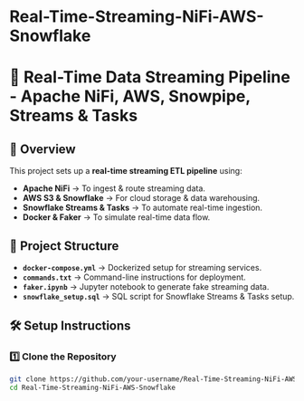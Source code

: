 # Real-Time-Streaming-NiFi-AWS-Snowflake
# 🚀 Real-Time Data Streaming Pipeline - Apache NiFi, AWS, Snowpipe, Streams & Tasks

## 📌 Overview  
This project sets up a **real-time streaming ETL pipeline** using:
- **Apache NiFi** → To ingest & route streaming data.
- **AWS S3 & Snowflake** → For cloud storage & data warehousing.
- **Snowflake Streams & Tasks** → To automate real-time ingestion.
- **Docker & Faker** → To simulate real-time data flow.


## 📂 Project Structure  
- **`docker-compose.yml`** → Dockerized setup for streaming services.  
- **`commands.txt`** → Command-line instructions for deployment.  
- **`faker.ipynb`** → Jupyter notebook to generate fake streaming data.  
- **`snowflake_setup.sql`** → SQL script for Snowflake Streams & Tasks setup.  

## 🛠️ Setup Instructions  

### **1️⃣ Clone the Repository**
```bash
git clone https://github.com/your-username/Real-Time-Streaming-NiFi-AWS-Snowflake.git
cd Real-Time-Streaming-NiFi-AWS-Snowflake
